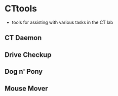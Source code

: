 # CTtools
- tools for assisting with various tasks in the CT lab

## CT Daemon

## Drive Checkup

## Dog n' Pony

## Mouse Mover
